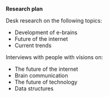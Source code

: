 **Research plan**


Desk research on the following topics:
* Development of e-brains
* Future of the internet
* Current trends


Interviews with people with visions on:
* The future of the internet
* Brain communication
* The future of technology
* Data structures